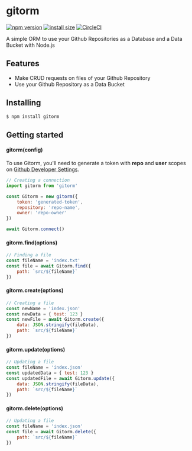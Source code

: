 # gitorm

[![npm version](https://img.shields.io/npm/v/gitorm.svg?style=flat-square)](https://www.npmjs.org/package/gitorm)
[![install size](https://packagephobia.now.sh/badge?p=gitorm)](https://packagephobia.now.sh/result?p=gitorm)
[![CircleCI](https://circleci.com/gh/gbkel/gitorm/tree/master.svg?style=svg&circle-token=7bc6803f375b9f53b5dc1fd4e80739595caea83d)](https://circleci.com/gh/gbkel/gitorm/tree/master)

A simple ORM to use your Github Repositories as a Database and a Data Bucket with Node.js

## Features

- Make CRUD requests on files of your Github Repository
- Use your Github Repository as a Data Bucket

## Installing

```bash
$ npm install gitorm
```

## Getting started

#### gitorm(config)

To use Gitorm, you'll need to generate a token with **repo** and **user** scopes on [Github Developer Settings](https://github.com/settings/tokens).

```js
// Creating a connection
import gitorm from 'gitorm'

const Gitorm = new gitorm({
	token: 'generated-token',
	repository: 'repo-name',
	owner: 'repo-owner'
})

await Gitorm.connect()
```

#### gitorm.find(options)

```js
// Finding a file
const fileName = 'index.txt'
const file = await Gitorm.find({
	path: `src/${fileName}`
})
```

#### gitorm.create(options)

```js
// Creating a file
const newName = 'index.json'
const newData = { test: 123 }
const newFile = await Gitorm.create({
	data: JSON.stringify(fileData),
	path: `src/${fileName}`
})
```

#### gitorm.update(options)

```js
// Updating a file
const fileName = 'index.json'
const updatedData = { test: 123 }
const updatedFile = await Gitorm.update({
	data: JSON.stringify(fileData),
	path: `src/${fileName}`
})
```

#### gitorm.delete(options)

```js
// Updating a file
const fileName = 'index.json'
const file = await Gitorm.delete({
	path: `src/${fileName}`
})
```
